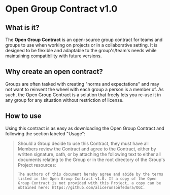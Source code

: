 # Open Group Contract v1.0

## What is it?

The **Open Group Contract** is an open-source group contract for teams and groups to use when working on projects or in a collaborative setting. It is designed to be flexible and adaptable to the group's/team's needs while maintaining compatibility with future versions.

## Why create an open contract?

Groups are often tasked with creating "norms and expectations" and may not want to reinvent the wheel with each group a person is a member of. As such, the Open Group Contract is a solution that freely lets you re-use it in any group for any situation without restriction of license.

## How to use

Using this contract is as easy as downloading the Open Group Contract and following the section labeled "Usage":

> Should a Group decide to use this Contract, they must have all Members review the Contract and agree to the Contract, either by written signature, oath, or by attaching the following text to either all documents relating to the Group or in the root directory of the Group's Project resources:
>
> ```
> The authors of this document hereby agree and abide by the terms listed in the Open Group Contract v1.0. If a copy of the Open Group Contract is not provided with this Project, a copy can be obtained here: https://github.com/alicerunsonfedora/OGC.
> ```